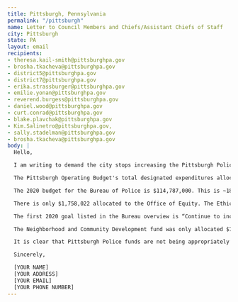 ```yaml
---
title: Pittsburgh, Pennsylvania
permalink: "/pittsburgh"
name: Letter to Council Members and Chiefs/Assistant Chiefs of Staff
city: Pittsburgh
state: PA
layout: email
recipients:
- theresa.kail-smith@pittsburghpa.gov
- brosha.tkacheva@pittsburghpa.gov
- district5@pittsburghpa.gov
- district7@pittsburghpa.gov
- erika.strassburger@pittsburghpa.gov
- emilie.yonan@pittsburghpa.gov
- reverend.burgess@pittsburghpa.gov
- daniel.wood@pittsburghpa.gov
- curt.conrad@pittsburghpa.gov
- blake.plavchak@pittsburghpa.gov
- Kim.Salinetro@pittsburghpa.gov,
- sally.stadelman@pittsburghpa.gov
- brosha.tkacheva@pittsburghpa.gov
body: |
  Hello,

  I am writing to demand the city stops increasing the Pittsburgh Police Budget and redirects funding into supporting community operations.

  The Pittsburgh Operating Budget's total designated expenditures allocate 40.0% to Public Safety and only 10.5% to Public Works. This is unacceptable.

  The 2020 budget for the Bureau of Police is $114,787,000. This is ~18.9% - nearly one fifth - of the overall City Operations Budget.

  There is only $1,758,022 allocated to the Office of Equity. The Ethics Hearing Board budget went down by $6,974 from 2019-2020 while the Police Bureau budget increased by $10,241,674. What is the need for this increase?

  The first 2020 goal listed in the Bureau overview is “Continue to increase the ‘boots on the ground’ officers in the field”. Is this what the increase will go toward? What is the reasoning for needing more police on the ground? Due to the overwhelming evidence that the police are targeting Black people in this city (and across the world), it is the correct move to divest from funding boots on the ground operations and invest in upholding policies that support the people.

  The Neighborhood and Community Development fund was only allocated $7,502,080 for 2020. That is ~6.8% of the 2020 Capital Budget. This is not enough. I demand you take action to re-allocate money away from the Pittsburgh Police and back into community development that includes affordable housing and reparations for Black citizens. Both the state and the Pittsburgh Police owe the Black community a great debt.

  It is clear that Pittsburgh Police funds are not being appropriately used to maintain safety and freedom on the streets of Pittsburgh. This is not only obvious by the City Budget, it is obvious by how Pittsburghers are treated by the police. Black Pittsburghers are disproportionately subject to this violence. Antwon Rose was shot dead in our region by a police officer and we will always remember. Elijah Brewer was shot dead in our city by a police officer and we will always remember.

  Sincerely,

  [YOUR NAME]
  [YOUR ADDRESS]
  [YOUR EMAIL]
  [YOUR PHONE NUMBER]
---
```


